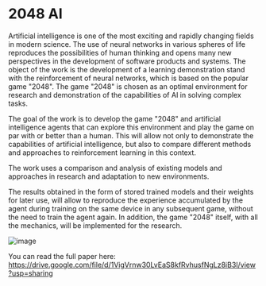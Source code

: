 # 2048 AI

  Artificial intelligence is one of the most exciting and rapidly changing fields in modern science. The use of neural networks in various spheres of life reproduces the possibilities of human thinking and opens many new perspectives in the development of software products and systems.
The object of the work is the development of a learning demonstration stand with the reinforcement of neural networks, which is based on the popular game "2048". The game "2048" is chosen as an optimal environment for research and demonstration of the capabilities of AI in solving complex tasks.

  The goal of the work is to develop the game "2048" and artificial intelligence agents that can explore this environment and play the game on par with or better than a human. This will allow not only to demonstrate the capabilities of artificial intelligence, but also to compare different methods and approaches to reinforcement learning in this context.

  The work uses a comparison and analysis of existing models and approaches in research and adaptation to new environments. 
  
  The results obtained in the form of stored trained models and their weights for later use, will allow to reproduce the experience accumulated by the agent during training on the same device in any subsequent game, without the need to train the agent again. In addition, the game "2048" itself, with all the mechanics, will be implemented for the research.

![image](https://github.com/user-attachments/assets/d73b3031-69a9-4810-932c-3213cf259521)

You can read the full paper here: https://drive.google.com/file/d/1VigVrnw30LvEaS8kfRvhusfNgLz8iB3I/view?usp=sharing
